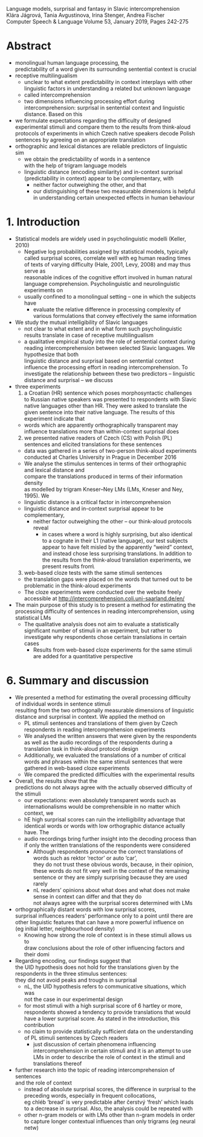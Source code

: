 Language models, surprisal and fantasy in Slavic intercomprehension\
Klára Jágrová, Tania Avgustinova, Irina Stenger, Andrea Fischer\
Computer Speech & Language Volume 53, January 2019, Pages 242-275

# Abstract

* monolingual human language processing, the\
  predictability of a word given its surrounding sentential context is crucial
* receptive multilingualism
  * unclear to what extent predictability in context interplays with other
    linguistic factors in understanding a related but unknown language
  * called intercomprehension
  * two dimensions influencing processing effort during intercomprehension:
    surprisal in sentential context and linguistic distance. Based on this
* we formulate expectations regarding the difficulty of designed experimental
  stimuli and
  compare them to the results from think-aloud protocols of experiments
  in which Czech native speakers decode Polish sentences
  by agreeing on an appropriate translation
* orthographic and lexical distances are reliable predictors of linguistic sim
  * we obtain the predictability of words in a sentence\
    with the help of trigram language models
  * linguistic distance (encoding similarity) and in-context surprisal
    (predictability in context) appear to be complementary, with
    * neither factor outweighing the other, and that
    * our distinguishing of these two measurable dimensions is helpful in
      understanding certain unexpected effects in human behaviour

# 1. Introduction

* Statistical models are widely used in psycholinguistic modelli (Keller, 2010)
  * Negative log probabilities assigned by statistical models, typically called
    surprisal scores, correlate well with eg human reading times of texts of
    varying difficulty (Hale, 2001, Levy, 2008) and may thus serve as\
    reasonable indices of the cognitive effort involved in human natural
    language comprehension. Psycholinguistic and neurolinguistic experiments on
  * usually confined to a monolingual setting – one in which the subjects have
    * evaluate the relative difference in processing complexity of various
      formulations that convey effectively the same information
* We study the mutual intelligibility of Slavic languages
  * not clear to what extent and in what form such psycholinguistic results
    translate in case of receptive multilingualism
  * a qualitative empirical study into the role of sentential context during
    reading intercomprehension between selected Slavic languages. We\
    hypothesize that both\
    linguistic distance and surprisal based on sentential context\
    influence the processing effort in reading intercomprehension. To
    investigate the relationship between these two predictors – linguistic
    distance and surprisal – we discuss
* three experiments
  1. a Croatian (HR) sentence which poses morphosyntactic challenges to Russian
     native speakers was presented to respondents with Slavic native languages
     other than HR. They were asked to translate the given sentence into their
     native language. The results of this experiment indicate that
    * words which are apparently orthographically transparent
      may influence translations more than within-context surprisal does
  2. we presented native readers of Czech (CS) with Polish (PL) sentences and
     elicited translations for these sentences
    * data was gathered in a series of two-person think-aloud experiments
      conducted at Charles University in Prague in December 2016
    * We analyse the stimulus sentences in terms of their orthographic and
      lexical distance and\
      compare the translations produced in terms of their information density\
      as modelled by trigram Kneser–Ney LMs (LMs, Kneser and Ney, 1995). We
    * linguistic distance is a critical factor in intercomprehension
    * linguistic distance and in-context surprisal appear to be complementary,
      * neither factor outweighing the other – our think-aloud protocols reveal
        * in cases where a word is highly surprising, but also identical to a
          cognate in their L1 (native language), our test subjects appear to
          have felt misled by the apparently “weird” context, and instead chose
          less surprising translations. In addition to the results from the
      think-aloud translation experiments, we present results from\
  3. web-based cloze tests with the same stimuli sentences
    * the translation gaps were placed on the words that turned out to be
      problematic in the think-aloud experiments
    * The cloze experiments were conducted over the website freely accessible
      at http://intercomprehension.coli.uni-saarland.de/en/
* The main purpose of this study is to present a method for estimating the
  processing difficulty of sentences in reading intercomprehension, using
  statistical LMs
  * The qualitative analysis does not aim to evaluate a statistically
    significant number of stimuli in an experiment, but rather to\
    investigate why respondents chose certain translations in certain cases
    * Results from web-based cloze experiments for the same stimuli are added
      for a quantitative perspective

# 6. Summary and discussion

* We presented a method for estimating the overall processing difficulty of
  individual words in sentence stimuli\
  resulting from the two orthogonally measurable dimensions of linguistic
  distance and surprisal in context. We applied the method on
  * PL stimuli sentences and translations of them given by Czech respondents in
    reading intercomprehension experiments
  * We analysed the written answers that were given by the respondents as well
    as the audio recordings of the respondents during a translation task in
    think-aloud protocol design
  * Additionally, we evaluated the translations of a number of critical words
    and phrases within the same stimuli sentences that were gathered in
    web-based cloze experiments
  * We compared the predicted difficulties with the experimental results
* Overall, the results show that the\
  predictions do not always agree with the actually observed difficulty of the
  stimuli
  * our expectations: even absolutely transparent words such as
    internationalisms would be comprehensible in no matter which context, we
  * hE high surprisal scores can ruin the intelligibility advantage that
    identical words or words with low orthographic distance actually have. The
  * audio recordings bring further insight into the decoding process than
    if only the written translations of the respondents were considered
    * Although respondents pronounce the correct translations of words such as
      rektor ‘rector’ or auto ‘car’,\
      they do not trust these obvious words, because, in their opinion,\
      these words do not fit very well in the context of the remaining sentence
      or they are simply surprising because they are used rarely
    * nL readers’ opinions about what does and what does not make sense in
      context can differ and that they do\
      not always agree with the surprisal scores determined with LMs
* orthographically distant words with low surprisal scores,\
  surprisal influences readers' performance only to a point until there are
  other linguistic features that can have a more powerful influence on\
  (eg initial letter, neighbourhood density)
  * Knowing how strong the role of context is in these stimuli allows us to\
    draw conclusions about the role of other influencing factors and their domi
* Regarding encoding, our findings suggest that\
  the UID hypothesis does not hold for the translations
  given by the respondents in the three stimulus sentences:\
  they did not avoid peaks and troughs in surprisal
  * nL, the UID hypothesis refers to communicative situations, which was\
    not the case in our experimental design
  * for most stimuli with a high surprisal score of 6 hartley or more,
    respondents showed a tendency to provide translations that would have a
    lower surprisal score. As stated in the introduction, this contribution
  * no claim to provide statistically sufficient data on the understanding of
    PL stimuli sentences by Czech readers
    * just discussion of certain phenomena influencing intercomprehension in
      certain stimuli and it is an attempt to use LMs in order to describe the
      role of context in the stimuli and translations thereof
* further research into the topic of reading intercomprehension of sentences\
  and the role of context
  * instead of absolute surprisal scores, the difference in surprisal to the
    preceding words, especially in frequent collocations,\
    eg chléb ‘bread’ is very predictable after čerstvý ‘fresh’ which leads to a
    decrease in surprisal.  Also, the analysis could be repeated with
  * other n-gram models or with LMs other than n-gram models in order\
    to capture longer contextual influences than only trigrams (eg neural netw)
